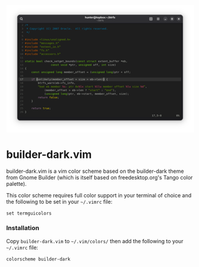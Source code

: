 ![C](img/example-c.png)

# builder-dark.vim

builder-dark.vim is a vim color scheme based on the builder-dark theme 
from Gnome Builder (which is itself based on freedesktop.org's Tango 
color palette).

This color scheme requires full color support in your terminal of 
choice and the following to be set in your `~/.vimrc` file:

```
set termguicolors
```

### Installation

Copy `builder-dark.vim` to `~/.vim/colors/` then add the following to your `~/.vimrc` file:

```
colorscheme builder-dark
```
